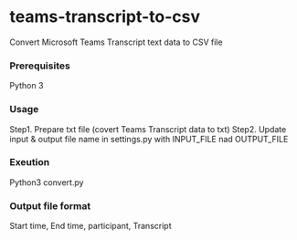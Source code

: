 # teams-transcript-to-csv
Convert Microsoft Teams Transcript text data to CSV file

### Prerequisites
Python 3

### Usage
Step1. Prepare txt file (covert Teams Transcript data to txt)
Step2. Update input & output file name in settings.py with INPUT_FILE nad OUTPUT_FILE

### Exeution
Python3 convert.py

### Output file format
Start time, End time, participant, Transcript

